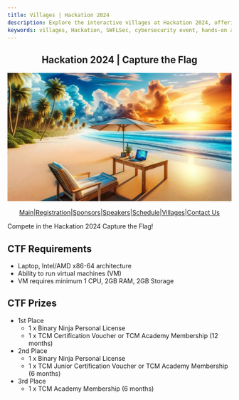 ```yaml
---
title: Villages | Hackation 2024
description: Explore the interactive villages at Hackation 2024, offering hands-on cybersecurity activities and demonstrations.
keywords: villages, Hackation, SWFLSec, cybersecurity event, hands-on activities
---
```


<h2 style="text-align: center;">Hackation 2024 | Capture the Flag</h2>

![Hackation Banner](images/hackation-banner.jpg)

<div style="display: flex; justify-content: center; flex-wrap: wrap;">
  <a href="index">Main</a> |
  <a href="registration">Registration</a> |
  <a href="sponsors">Sponsors</a> |
  <a href="speakers">Speakers</a> |
  <a href="schedule">Schedule</a> |
  <a href="villages">Villages</a> |
  <a href="https://forms.gle/BJsMjZXm45aiE7qm8">Contact Us</a>
</div>

Compete in the Hackation 2024 Capture the Flag!

## CTF Requirements

- Laptop, Intel/AMD x86-64 architecture
- Ability to run virtual machines (VM)
- VM requires minimum 1 CPU, 2GB RAM, 2GB Storage

## CTF Prizes

- 1st Place
  - 1 x Binary Ninja Personal License
  - 1 x TCM Certification Voucher or TCM Academy Membership (12 months)
- 2nd Place
  - 1 x Binary Ninja Personal License
  - 1 x TCM Junior Certification Voucher or TCM Academy Membership (6 months)
- 3rd Place
  - 1 x TCM Academy Membership (6 months)
